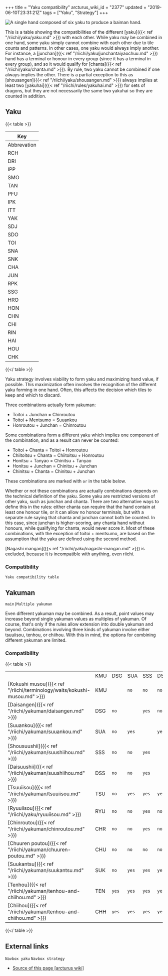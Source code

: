 +++
title = "Yaku compatibility"
arcturus_wiki_id = "2377"
updated = "2019-06-10T23:31:21Z"
tags = ["Yaku", "Strategy"]
+++

![A single hand composed of six yaku to produce a baiman hand.](Junchan_sanshoku_baiman.jpg "A single hand composed of six yaku to produce a baiman hand.")

This is a table showing the compatibilities of the different
[yaku]({{< ref "/riichi/yaku/yaku.md" >}}) with each other. While yaku may be combined in one hand,
some yaku simply cannot combine with each other due to tile counts and patterns. In other cases, one
yaku would always imply another. For instance, a
[junchan]({{< ref "/riichi/yaku/junchantaiyaochuu.md" >}}) hand has a terminal or honour in every
group (since it has a terminal in every group), and so it would qualify for
[chanta]({{< ref "/riichi/yaku/chanta.md" >}}). By rule, two yaku cannot be combined if one always
implies the other. There is a partial exception to this as
[shousangen]({{< ref "/riichi/yaku/shousangen.md" >}}) always implies at least two
[yakuhai]({{< ref "/riichi/rules/yakuhai.md" >}}) for sets of dragons, but they are not necessarily
the same two yakuhai so they are counted in addition.

## Yaku

{{< table >}}

| Key         |
| ----------- |
| Abbrevation |
| RCH         |
| DRI         |
| IPP         |
| SMO         |
| TAN         |
| PFU         |
| IPK         |
| ITT         |
| YAK         |
| SDJ         |
| SDO         |
| TOI         |
| SNA         |
| SNK         |
| CHA         |
| JUN         |
| RPK         |
| SSG         |
| HRO         |
| HON         |
| CHN         |
| CHI         |
| RIN         |
| HAI         |
| HOU         |
| CHK         |

{{</ table >}}

Yaku strategy involves viability to form yaku and maximizing hand value, if possible. This
maximization often involves the recognition of the different yaku forming in one hand. Often, this
affects the decision which tiles to keep and which to discard.

Three combinations actually form yakuman:

- Toitoi + Junchan = Chinroutou
- Toitoi + Mentsumo = Suuankou
- Honroutou + Junchan = Chinroutou

Some combinations form a different yaku which implies one component of the combination, and as a
result can never be counted:

- Toitoi + Chanta = Toitoi + Honroutou
- Chiitoitsu + Chanta = Chiitoitsu + Honroutou
- Honitsu + Tanyao = Chinitsu + Tanyao
- Honitsu + Junchan = Chinitsu + Junchan
- Chinitsu + Chanta = Chinitsu + Junchan

These combinations are marked with `or` in the table below.

Whether or not these combinations are actually combinations depends on the technical definition of
the yaku. Some yaku are restricted versions of other yaku, such as junchan and chanta. There are two
alternative ways to define this in the rules: either chanta can require that the hand contain at
least one honour tile, or it can allow no honour terminals, but with a separate rule saying that
chanta and junchan cannot both be counted. In this case, since junchan is higher-scoring, any chanta
hand without honours, while qualifying for chanta, would never score it. Most of these combinations,
with the exception of toitoi + mentsumo, are based on the assumption that the yaku are defined using
the second method.

[Nagashi mangan]({{< ref "/riichi/yaku/nagashi-mangan.md" >}}) is excluded, because it is
incompatible with anything, even riichi.

### Compatibility

`Yaku compatibility table`

## Yakuman

`main|Multiple yakuman`

Even different yakuman may be combined. As a result, point values may increase beyond single yakuman
values as multiples of yakuman. Of course, that's only if the rules allow extension into double
yakuman and beyond. Combinations involving three kinds of yakuman involve either tsuuiisou, tenhou,
or chiihou. With this in mind, the options for combining different yakuman are limited.

### Compatibility

{{< table >}}

|                                                                           |     |       |       |       |       |       |       |       |       |       |       |       |
| ------------------------------------------------------------------------- | --- | ----- | ----- | ----- | ----- | ----- | ----- | ----- | ----- | ----- | ----- | ----- |
|                                                                           | KMU | DSG   | SUA   | SSS   | DSS   | TSU   | RYU   | CHR   | CHU   | SUK   | TEN   | CHH   |
| [Kokushi musou]({{< ref "/riichi/terminology/waits/kokushi-musou.md" >}}) | KMU |       | `no`  | `no`  | `no`  | `no`  | `no`  | `no`  | `no`  | `no`  | `no`  | `yes` |
| [Daisangen]({{< ref "/riichi/yakuman/daisangen.md" >}})                   | DSG | `no`  |       | `yes` | `no`  | `no`  | `yes` | `no`  | `no`  | `no`  | `yes` | `yes` |
| [Suuankou]({{< ref "/riichi/yakuman/suuankou.md" >}})                     | SUA | `no`  | `yes` |       | `yes` | `yes` | `yes` | `yes` | `yes` | `no`  | `yes` | `yes` |
| [Shousuushii]({{< ref "/riichi/yakuman/suushiihou.md" >}})                | SSS | `no`  | `no`  | `yes` |       |       | `yes` | `no`  | `no`  | `no`  | `yes` | `yes` |
| [Daisuushii]({{< ref "/riichi/yakuman/suushiihou.md" >}})                 | DSS | `no`  | `no`  | `yes` |       |       | `yes` | `no`  | `no`  | `no`  | `yes` | `yes` |
| [Tsuuiisou]({{< ref "/riichi/yakuman/tsuuiisou.md" >}})                   | TSU | `no`  | `yes` | `yes` | `yes` | `yes` |       | `no`  | `no`  | `no`  | `yes` | `yes` |
| [Ryuuiisou]({{< ref "/riichi/yaku/ryuuiisou.md" >}})                      | RYU | `no`  | `no`  | `yes` | `no`  | `no`  | `no`  |       | `no`  | `no`  | `yes` | `yes` |
| [Chinroutou]({{< ref "/riichi/yakuman/chinroutou.md" >}})                 | CHR | `no`  | `no`  | `yes` | `no`  | `no`  | `no`  | `no`  |       | `no`  | `yes` | `yes` |
| [Chuuren poutou]({{< ref "/riichi/yakuman/chuuren-poutou.md" >}})         | CHU | `no`  | `no`  | `no`  | `no`  | `no`  | `no`  | `no`  | `no`  |       | `no`  | `yes` |
| [Suukantsu]({{< ref "/riichi/yakuman/suukantsu.md" >}})                   | SUK | `no`  | `yes` | `yes` | `yes` | `yes` | `yes` | `yes` | `yes` | `no`  |       | `no`  |
| [Tenhou]({{< ref "/riichi/yakuman/tenhou-and-chiihou.md" >}})             | TEN | `yes` | `yes` | `yes` | `yes` | `yes` | `yes` | `yes` | `yes` | `yes` | `no`  |       |
| [Chiihou]({{< ref "/riichi/yakuman/tenhou-and-chiihou.md" >}})            | CHH | `yes` | `yes` | `yes` | `yes` | `yes` | `yes` | `yes` | `yes` | `yes` | `no`  |       |

{{</ table >}}

## External links

`Navbox yaku` `Navbox strategy`

- [Source of this page [arcturus wiki]](http://arcturus.su/wiki/Yaku_compatibility)
